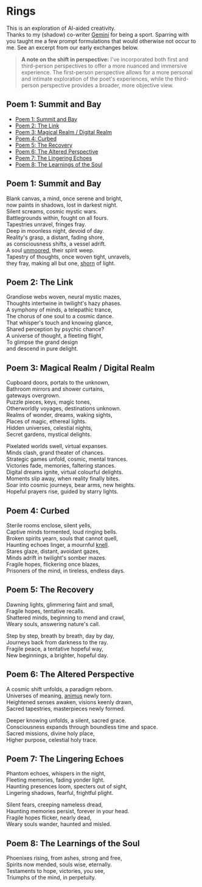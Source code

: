 # Rings

This is an exploration of AI-aided creativity.\
Thanks to my (shadow) co-writer [Gemini] for being a sport. Sparring with you taught me a few
prompt formulations that would otherwise not occur to me. See an excerpt from our early exchanges below.

> **A note on the shift in perspective:** I've incorporated both first and third-person perspectives to offer a more nuanced and immersive experience. The first-person perspective allows for a more personal and intimate exploration of the poet's experiences, while the third-person perspective provides a broader, more objective view.
<!-- START doctoc generated TOC please keep comment here to allow auto update -->
<!-- DON'T EDIT THIS SECTION, INSTEAD RE-RUN doctoc TO UPDATE -->
## Poem 1: Summit and Bay

- [Poem 1: Summit and Bay](#poem-1-summit-and-bay)
- [Poem 2: The Link](#poem-2-the-link)
- [Poem 3: Magical Realm / Digital Realm](#poem-3-magical-realm--digital-realm)
- [Poem 4: Curbed](#poem-4-curbed)
- [Poem 5: The Recovery](#poem-5-the-recovery)
- [Poem 6: The Altered Perspective](#poem-6-the-altered-perspective)
- [Poem 7: The Lingering Echoes](#poem-7-the-lingering-echoes)
- [Poem 8: The Learnings of the Soul](#poem-8-the-learnings-of-the-soul)

<!-- END doctoc generated TOC please keep comment here to allow auto update -->
## Poem 1: Summit and Bay

Blank canvas, a mind, once serene and bright,\
now paints in shadows, lost in darkest night.\
Silent screams, cosmic mystic wars.\
Battlegrounds within, fought on all fours.\
Tapestries unravel, fringes fray.\
Deep in moonless night, devoid of day.\
Reality's grasp, a distant, fading shore,\
as consciousness shifts, a vessel adrift.\
A soul [unmoored][1], their spirit weep.\
Tapestry of thoughts, once woven tight, unravels,\
they fray, making all but one, [shorn][2] of light.

## Poem 2: The Link

Grandiose webs woven, neural mystic mazes,\
Thoughts intertwine in twilight's hazy phases.\
A symphony of minds, a telepathic trance,\
The chorus of one soul to a cosmic dance.\
That whisper's touch and knowing glance,\
Shared perception by psychic chance?\
A universe of thought, a fleeting flight,\
To glimpse the grand design\
and descend in pure delight.

## Poem 3: Magical Realm / Digital Realm

Cupboard doors, portals to the unknown,\
Bathroom mirrors and shower curtains,\
gateways overgrown.\
Puzzle pieces, keys, magic tones,\
Otherworldly voyages, destinations unknown.\
Realms of wonder, dreams, waking sights,\
Places of magic, ethereal lights.\
Hidden universes, celestial nights,\
Secret gardens, mystical delights.

Pixelated worlds swell, virtual expanses.\
Minds clash, grand theater of chances.\
Strategic games unfold, cosmic, mental trances.\
Victories fade, memories, faltering stances.\
Digital dreams ignite, virtual colourful delights.\
Moments slip away, when reality finally bites.\
Soar into cosmic journeys, bear arms, new heights.\
Hopeful prayers rise, guided by starry lights.

## Poem 4: Curbed

Sterile rooms enclose, silent yells,\
Captive minds tormented, loud ringing bells.\
Broken spirits yearn, souls that cannot quell,\
Haunting echoes linger, a mournful [knell][3].\
Stares glaze, distant, avoidant gazes,\
Minds adrift in twilight's somber mazes.\
Fragile hopes, flickering once blazes,\
Prisoners of the mind, in tireless, endless days.

## Poem 5: The Recovery

Dawning lights, glimmering faint and small,\
Fragile hopes, tentative recalls.\
Shattered minds, beginning to mend and crawl,\
Weary souls, answering nature's call.

Step by step, breath by breath, day by day,\
Journeys back from darkness to the ray.\
Fragile peace, a tentative hopeful way,\
New beginnings, a brighter, hopeful day.

## Poem 6: The Altered Perspective

A cosmic shift unfolds, a paradigm reborn.\
Universes of meaning, [animus][4] newly torn.\
Heightened senses awaken, visions keenly drawn,\
Sacred tapestries, masterpieces newly formed.

Deeper knowing unfolds, a silent, sacred grace.\
Consciousness expands through boundless time and space.\
Sacred missions, divine holy place,\
Higher purpose, celestial holy trace.

## Poem 7: The Lingering Echoes

Phantom echoes, whispers in the night,\
Fleeting memories, fading yonder light.\
Haunting presences loom, specters out of sight,\
Lingering shadows, fearful, frightful plight.

Silent fears, creeping nameless dread,\
Haunting memories persist, forever in your head.\
Fragile hopes flicker, nearly dead,\
Weary souls wander, haunted and misled.

## Poem 8: The Learnings of the Soul

Phoenixes rising, from ashes, strong and free,\
Spirits now mended, souls wise, eternally.\
Testaments to hope, victories, you see,\
Triumphs of the mind, in perpetuity.

[1]: https://dictionary.cambridge.org/dictionary/english/unmoored "unmoored"
[2]: https://dictionary.cambridge.org/dictionary/english/shorn "shorn"
[3]: https://www.oed.com/dictionary/knell_n?tl=true "knell"
[4]: https://www.merriam-webster.com/dictionary/animus#:~:text=Animus%20has%20long%20referred%20to,%22%20or%20%22anger%22 "animus"
[gemini]: https://gemini.google.com/
